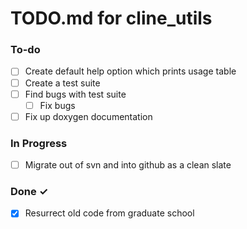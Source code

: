 # TODO.md for cline_utils

### To-do

- [ ] Create default help option which prints usage table
- [ ] Create a test suite
- [ ] Find bugs with test suite
  - [ ] Fix bugs
- [ ] Fix up doxygen documentation

### In Progress

- [ ] Migrate out of svn and into github as a clean slate

### Done ✓

- [x] Resurrect old code from graduate school